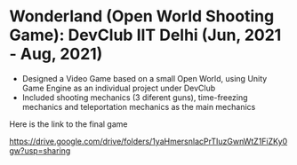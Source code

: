 # Wonderland (Open World Shooting Game): DevClub IIT Delhi (Jun, 2021 - Aug, 2021)
- Designed a Video Game based on a small Open World, using Unity Game Engine as an individual project under DevClub 
- Included shooting mechanics (3 diferent guns), time-freezing mechanics and teleportation mechanics as the main mechanics

Here is the link to the final game

https://drive.google.com/drive/folders/1yaHmersnlacPrTIuzGwnWtZ1FiZKy0gw?usp=sharing